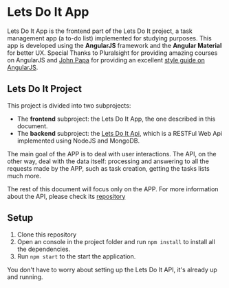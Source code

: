 # Lets Do It App

Lets Do It App is the frontend part of the Lets Do It project, a task management app (a to-do list) implemented for studying purposes.
This app is developed using the **AngularJS** framework and the **Angular Material** for better UX.
Special Thanks to Pluralsight for providing amazing courses on AngularJS and [John Papa](https://github.com/johnpapa) for providing an excellent [style guide on AngularJS](https://github.com/johnpapa/angular-styleguide/blob/master/a1/README.md).

## Lets Do It Project

This project is divided into two subprojects:

* The **frontend** subproject: the Lets Do It App, the one described in this document.
* The **backend** subproject: the [Lets Do It Api](https://github.com/coop-code/lets-do-it-api), which is a RESTFul Web Api implemented using NodeJS and MongoDB.

The main goal of the APP is to deal with user interactions.
The API, on the other way, deal with the data itself: processing and answering to all the requests made by the APP, such as task creation, getting the tasks lists much more.

The rest of this document will focus only on the APP. For more information about the API, please check its [repository](https://github.com/coop-code/lets-do-it-api)

## Setup

1. Clone this repository 
2. Open an console in the project folder and run `npm install` to install all the dependencies.
3. Run `npm start` to the start the application.

You don't have to worry about setting up the Lets Do It API, it's already up and running.



